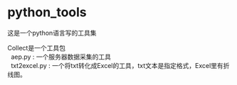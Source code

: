 # python_tools
这是一个python语言写的工具集

Collect是一个工具包<br />
&nbsp; aep.py : 一个服务器数据采集的工具<br />
&nbsp; txt2excel.py : 一个将txt转化成Excel的工具，txt文本是指定格式，Excel里有折线图。
